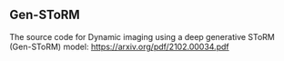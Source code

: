 ## Gen-SToRM
The source code for Dynamic imaging using a deep generative SToRM (Gen-SToRM) model: https://arxiv.org/pdf/2102.00034.pdf
